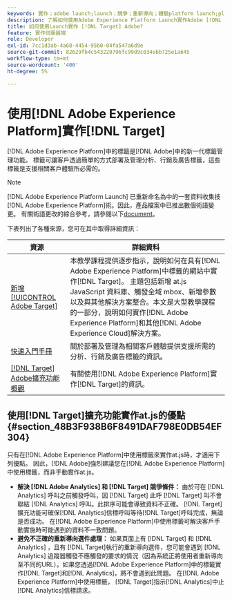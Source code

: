 ```yaml
---
keywords: 實作；adobe launch;launch；競爭；重新導向；體驗platform launch;platform launch；標籤；adobe platform
description: 了解如何使用Adobe Experience Platform Launch實作Adobe [!DNL Target] at.js程式庫，此為實作Adobe [!DNL Target]的慣用方法。
title: 如何使用Launch實作 [!DNL Target] Adobe?
feature: 實作伺服器端
role: Developer
exl-id: 7cc1d3ab-4a68-4454-95b0-04fa547a6d9e
source-git-commit: 82629fb4c543220796fc99d9c034ebb725e1a645
workflow-type: tm+mt
source-wordcount: '400'
ht-degree: 5%

---
```


# 使用[!DNL Adobe Experience Platform]實作[!DNL Target]

[!DNL Adobe Experience Platform]中的標籤是[!DNL Adobe]中的新一代標籤管理功能。 標籤可讓客戶透過簡單的方式部署及管理分析、行銷及廣告標籤，這些標籤是支援相關客戶體驗所必需的。

>[!NOTE]
>
>[!DNL Adobe Experience Platform Launch] 已重新命名為中的一套資料收集技 [!DNL Adobe Experience Platform]術。因此，產品檔案中已推出數個術語變更。 有關術語更改的綜合參考，請參閱以下[document](https://experienceleague.adobe.com/docs/experience-platform/tags/term-updates.html?lang=en)。

下表列出了各種來源，您可在其中取得詳細資訊：

| 資源 | 詳細資料 |
|--- |--- |
| [新增 [!UICONTROL Adobe Target]](https://experienceleague.adobe.com/docs/launch-learn/implementing-in-websites-with-launch/implement-solutions/target.html#implement-solutions) | 本教學課程提供逐步指示，說明如何在具有[!DNL Adobe Experience Platform]中標籤的網站中實作[!DNL Target]。 主題包括新增 at.js JavaScript 資料庫、觸發全域 mbox、新增參數以及與其他解決方案整合。本文是大型教學課程的一部分，說明如何實作[!DNL Adobe Experience Platform]和其他[!DNL Adobe Experience Cloud]解決方案。 |
| [快速入門手冊](https://experienceleague.adobe.com/docs/experience-platform/tags/get-started/quick-start.html) | 關於部署及管理為相關客戶體驗提供支援所需的分析、行銷及廣告標籤的資訊。 |
| [ [!DNL Target] Adobe擴充功能概觀](https://experienceleague.adobe.com/docs/experience-platform/tags/extensions/adobe/target/overview.html) | 有關使用[!DNL Adobe Experience Platform]實作[!DNL Target]的資訊。 |

## 使用[!DNL Target]擴充功能實作at.js的優點 {#section_48B3F938B6F8491DAF798E0DB54EF304}

只有在[!DNL Adobe Experience Platform]中使用標籤來實作at.js時，才適用下列優點。 因此，[!DNL Adobe]強烈建議您在[!DNL Adobe Experience Platform]中使用標籤，而非手動實作at.js。

* **解決 [!DNL Adobe Analytics] 和 [!DNL Target] 競爭條件：** 由於可在 [!DNL Analytics] 呼叫之前觸發呼叫，因 [!DNL Target] 此呼 [!DNL Target] 叫不會聯結 [!DNL Analytics] 呼叫。此排序可能會導致資料不正確。 [!DNL Target]擴充功能可確保[!DNL Analytics]信標呼叫等待[!DNL Target]呼叫完成，無論是否成功。 在[!DNL Adobe Experience Platform]中使用標籤可解決客戶手動實施時可能遇到的資料不一致問題。
* **避免不正確的重新導向選件處理：** 如果頁面上有 [!DNL Target] 和 [!DNL Analytics] ，且有 [!DNL Target]執行的重新導向選件，您可能會遇到 [!DNL Analytics] 追蹤器觸發不應觸發的要求的情況（因為系統正將使用者重新導向至不同的URL）。如果您透過[!DNL Adobe Experience Platform]中的標籤實作[!DNL Target]和[!DNL Analytics]，將不會遇到此問題。 在[!DNL Adobe Experience Platform]中使用標籤， [!DNL Target]指示[!DNL Analytics]中止[!DNL Analytics]信標請求。
